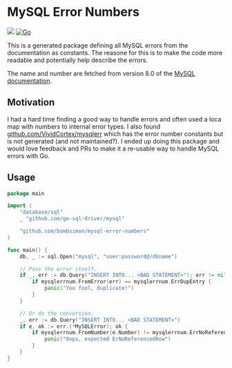 # MySQL Error Numbers

[![](https://godoc.org/github.com/bombsimon/mysql-error-numbers?status.svg)](http://godoc.org/github.com/bombsimon/mysql-error-numbers)
[![Go](https://github.com/bombsimon/mysql-error-numbers/actions/workflows/go.yml/badge.svg)](https://github.com/bombsimon/mysql-error-numbers/actions/workflows/go.yml)

This is a generated package defining all MySQL errors from the documentation as
constants. The reasone for this is to make the code more readable and
potentially help describe the errors.

The name and number are fetched from version 8.0 of the [MySQL
documentation](https://dev.mysql.com/doc/refman/8.0/en/server-error-reference.html).

## Motivation

I had a hard time finding a good way to handle errors and often used a loca map
with numbers to internal error types. I also found
[github.com/VividCortex/mysqlerr](https://github.com/VividCortex/mysqlerr) which
has the error number constants but is not generated (and not maintained?). I
ended up doing this package and would love feedback and PRs to make it a
re-usable way to handle MySQL errors with Go.

## Usage

```go
package main

import (
    "database/sql"
    _ "github.com/go-sql-driver/mysql"

    "github.com/bombsimon/mysql-error-numbers"
)

func main() {
    db, _ := sql.Open("mysql", "user:password@/dbname")

    // Pass the error itself.
    if _, err := db.Query("INSERT INTO... <BAD STATEMENT>"); err != nil {
        if mysqlerrnum.FromError(err) == mysqlerrnum.ErrDupEntry {
            panic("You fool, duplicate!")
        }
    }

    // Or do the conversion.
    _, err := db.Query("INSERT INTO... <BAD STATEMENT>")
    if e, ok := err.(*MySQLError); ok {
        if mysqlerrnum.FromNumber(e.Number) != mysqlerrnum.ErrNoReferencedRow {
            panic("Oops, expected ErNoReferencedRow")
        }
    }
}
```
